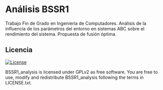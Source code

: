 # Análisis BSSR1

Trabajo Fin de Grado en Ingeniería de Computadores. Análisis de la influencia de los parámetros del entorno en sistemas ABC sobre el rendimiento del sistema. Propuesta de fusión óptima.

## Licencia

[![License](https://img.shields.io/github/license/elraro/EmailFinder.svg)](https://github.com/AIS17/PracticaAIS17/blob/master/LICENSE.txt)

BSSR1_analysis is licensed under GPLv2 as free software. You are free to use, modify and redistribute BSSR1_analysis following the terms in LICENSE.txt.

